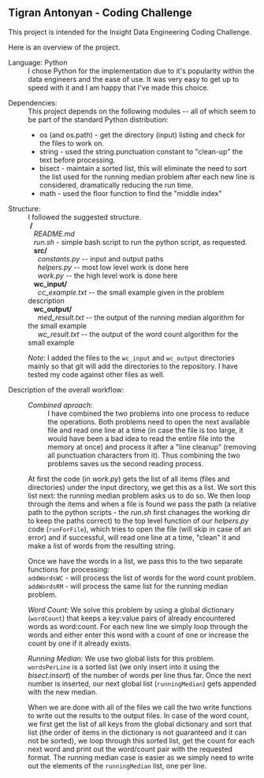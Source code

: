## Tigran Antonyan - Coding Challenge

This project is intended for the Insight Data Engineering Coding Challenge.

Here is an overview of the project.

<dl><dt>Language: Python</dt>
<dd>I chose Python for the implementation due to it's popularity within the data engineers and the ease of use. It was very easy to get up to speed with it and I am happy that I've made this choice.</dd></dl>

<dl><dt>Dependencies:</dt> 
<dd>This project depends on the following modules -- all of which seem to be part of the standard Python distribution:
<ul>
 <li>os (and os.path) - get the directory (input) listing and check for the files to work on. </li>
 <li>string - used the string.punctuation constant to "clean-up" the text before processing.</li>
 <li>bisect - maintain a sorted list, this will eliminate the need to sort the list used for the running median problem after each new line is considered, dramatically reducing the run time.</li>
 <li>math - used the floor function to find the "middle index"</li>
</ul>
</dd>
</dl>

<dl><dt>Structure:</dt>
<dd>I followed the suggested structure.<br/>
  &nbsp;<b>/</b> <br/>
  &nbsp;&nbsp;&nbsp;<i>README.md</i><br/>
  &nbsp;&nbsp;&nbsp;<i>run.sh</i> - simple bash script to run the python script, as requested.<br/>
  &nbsp;&nbsp;&nbsp;<b>src/</b><br/>
  &nbsp;&nbsp;&nbsp;&nbsp;&nbsp;<i>constants.py</i> -- input and output paths<br/>
  &nbsp;&nbsp;&nbsp;&nbsp;&nbsp;<i>helpers.py</i> -- most low level work is done here<br/>
  &nbsp;&nbsp;&nbsp;&nbsp;&nbsp;<i>work.py</i> -- the high level work is done here<br/>
  &nbsp;&nbsp;&nbsp;<b>wc_input/</b></br/>
  &nbsp;&nbsp;&nbsp;&nbsp;&nbsp;<i>cc_example.txt</i> -- the small example given in the problem description<br/>
  &nbsp;&nbsp;&nbsp;<b>wc_output/</b><br/>
  &nbsp;&nbsp;&nbsp;&nbsp;&nbsp;<i>med_result.txt</i> -- the output of the running median algorithm for the small example<br/>
  &nbsp;&nbsp;&nbsp;&nbsp;&nbsp;<i>wc_result.txt</i> -- the output of the word count algorithm for the small example<br/>

  *Note:* I added the files to the `wc_input` and `wc_output` directories mainly so that git will add the directories to the repository. I have tested my code against other files as well.
</dd></dl>

<dl><dt>Description of the overall workflow:</dt>
<dd>
 <dl><dt><i>Combined aproach:</i></dt>
  <dd>I have combined the two problems into one process to reduce the operations. Both problems need to open the next available file and read one line at a time (in case the file is too large, it would have been a bad idea to read the entire file into the memory at once) and process it after a "line cleanup" (removing all punctuation characters from it). Thus combining the two problems saves us the second reading process.</dd></dl>

  At first the code (in <i>work.py</i>) gets the list of all items (files and directories) under 
  the input directory, we get this as a list. We sort this list next: the running median
  problem asks us to do so. We then loop through the items and when a file is found we pass
  the path (a relative path to the python scripts - the <i>run.sh</i> first chanages the working dir
  to keep the paths correct) to the top level function of our <i>helpers.py</i> code (`runForFile`),
  which tries to open the file (will skip in case of an error) and if successful, will read
  one line at a time, "clean" it and make a list of words from the resulting string.

  Once we have the words in a list, we pass this to the two separate functions for processing:<br/>
    `addWordsWC` - will process the list of words for the word count problem.<br/>
    `addWordsRM` - will process the same list for the running median problem.

  *Word Count:* We solve this problem by using a global dictionary (`wordCount`) that
              keeps a key:value pairs of already encountered words as word:count. For each
              new line we simply loop through the words and either enter this word with a 
              count of one or increase the count by one if it already exists.

  *Running Median:* We use two global lists for this problem. `wordsPerLine` is a sorted list
                  (we only insert into it using the <i>bisect.insort</i>) of the number of words
                  per line thus far. Once the next number is inserted, our next global list
                  (`runningMedian`) gets appended with the new median.

  When we are done with all of the files we call the two write functions to write out the
  results to the output files. In case of the word count, we first get the list of all keys
  from the global dictionary and sort that list (the order of items in the dictionary is not
  guaranteed and it can not be sorted), we loop through this sorted list, get the count for
  each next word and print out the word/count pair with the requested format. 
  The running median case is easier as we simply need to write out the elements of the 
  `runningMedian` list, one per line.
</dd></dl> 


